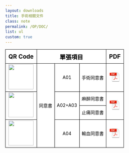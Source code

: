 ```yaml
---
layout: downloads
title: 手術相關文件
class: note
permalink: /OP/DOC/
list: ul
custom: true
---
```


<style>
	table th, table td {
		background-color: white;
		border: 1px solid black;
		color: black;
		text-align: center;
	}
	table tr th {
		font-weight: bold;
		font-size: 14pt;
		height: 35px;
	}
</style>

<table width="100%">
	<tr>
		<th>QR Code</th>
		<th colspan="3">單張項目</th>
		<th>PDF</th>
	</tr>
	<tr>
		<td><img style="width: 80px; height: 80px;" src="https://goo.gl/t8QQlZ.qr" /></td>
		<td rowspan="4">同意書</td>
		<td>A01</td>
		<td>手術同意書</td>
		<td><a href="https://goo.gl/t8QQlZ"><img src="/img/Adobe_PDF_file_icon_32x32.png" /></a></td>
	</tr>
	<tr>
		<td rowspan="2"><img style="width: 80px; height: 80px;" src="https://goo.gl/BPySDC.qr" /></td>
		<td rowspan="2">A02+A03</td>
		<td>麻醉同意書</td>
		<td rowspan="2"><a href="https://goo.gl/BPySDC"><img src="/img/Adobe_PDF_file_icon_32x32.png" /></a></td>
	</tr>
	<tr>
		<td>止痛同意書</td>
	</tr>
	<tr>
		<td><img style="width: 80px; height: 80px;" src="https://goo.gl/ckyEXb.qr" /></td>
		<td>A04</td>
		<td>輸血同意書</td>
		<td><a href="https://goo.gl/ckyEXb"><img src="/img/Adobe_PDF_file_icon_32x32.png" /></a></td>
	</tr>
</table>
